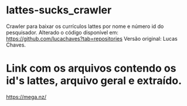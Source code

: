 # lattes-sucks_crawler

Crawler para baixar os currículos lattes por nome e número id do pesquisador.
Alterado o código disponível em: https://github.com/lucachaves?tab=repositories
Versão original: Lucas Chaves.

# Link com os arquivos contendo os id's lattes, arquivo geral e extraído.

https://mega.nz/

